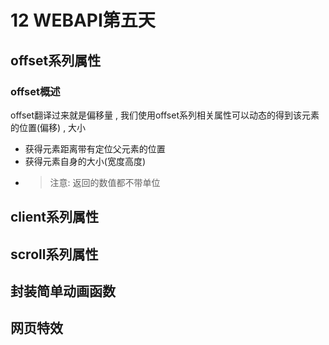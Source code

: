 # 12 WEBAPI第五天
## offset系列属性
### offset概述
offset翻译过来就是偏移量 , 我们使用offset系列相关属性可以动态的得到该元素的位置(偏移) , 大小
- 获得元素距离带有定位父元素的位置
- 获得元素自身的大小(宽度高度)
- >注意: 返回的数值都不带单位



## client系列属性

## scroll系列属性

## 封装简单动画函数

## 网页特效
